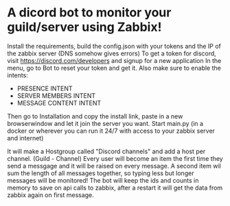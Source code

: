 # A dicord bot to monitor your guild/server using Zabbix!

Install the requirements, build the config.json with your tokens and the IP of the zabbix server (DNS somehow gives errors)
To get a token for discord, visit https://discord.com/developers and signup for a new application
In the menu, go to Bot to reset your token and get it.
Also make sure to enable the intents:
 - PRESENCE INTENT
 - SERVER MEMBERS INTENT
 - MESSAGE CONTENT INTENT

 Then go to Installation and copy the install link, paste in a new browserwindow and let it join the server you want.
 Start main.py (in a docker or wherever you can run it 24/7 with access to your zabbix server and internet)

 It will make a Hostgroup called "Discord channels" and add a host per channel. (Guild - Channel)
 Every user will become an item the first time they send a messgage and it will be raised on every message.
 A second item wil sum the length of all messages together, so typing less but longer messages will be monitored!
 The bot will keep the ids and counts in memory to save on api calls to zabbix, after a restart it will get the data from zabbix again on first message.
